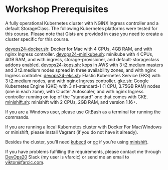 # Workshop Prerequisites

A fully operational Kubernetes cluster with NGINX Ingress controller and a default StorageClass. The following Kubernetes platforms were tested for this course. Please note that Gists are provided in case you need to create a cluster specific for this course.

[devops24-docker.sh](https://gist.github.com/vfarcic/3fbf532b1716d40ae60552baf83b8ed1): Docker for Mac with 4 CPUs, 4GB RAM, and with nginx Ingress controller.
[devops24-minikube.sh](https://gist.github.com/vfarcic/f5863c66867bbe87722998683ea20c41): minikube with 4 CPUs, 4GB RAM, and with ingress, storage-provisioner, and default-storageclass addons enabled.
[devops24-kops.sh](https://gist.github.com/vfarcic/0552be5ccbd5c8d7f87a9dfadb5e66dc): kops in AWS with 3 t2.medium masters and 3 t2.medium nodes spread in three availability zones, and with nginx Ingress controller.
[devops24-eks.sh](https://gist.github.com/vfarcic/b6ed77d257964fa2e19c2722739ddad6): Elastic Kubernetes Service (EKS) with 3 t2.medium nodes, and with nginx Ingress controller.
[gke.sh](https://gist.github.com/5c52c165bf9c5002fedb61f8a5d6a6d1): Google Kubernetes Engine (GKE) with 3 n1-standard-1 (1 CPU, 3.75GB RAM) nodes (one in each zone), with Cluster Autoscaler, and with nginx Ingress controller running on top of the "standard" one that comes with GKE.
[minishift.sh](https://gist.github.com/c9968f23ecb1f7b2ec40c6bcc0e03e4f): minishift with 2 CPUs, 2GB RAM, and version 1.16+.

If you are a Windows user, please use GitBash as a terminal for running the commands.

If you are running a local Kubernetes cluster with Docker For Mac/Windows or minishift, please install Vagrant (if you do not have it already).

Besides the cluster, you’ll need [kubectl](https://kubernetes.io/docs/tasks/tools/install-kubectl/) or [oc](https://docs.openshift.com/enterprise/3.1/cli_reference/get_started_cli.html) if you’re using [minishift](https://docs.okd.io/latest/minishift/getting-started/installing.html).

If you have problems fulfilling the requirements, please contact me through [DevOps20](http://slack.devops20toolkit.com/) Slack (my user is vfarcic) or send me an email to viktor@farcic.com.
